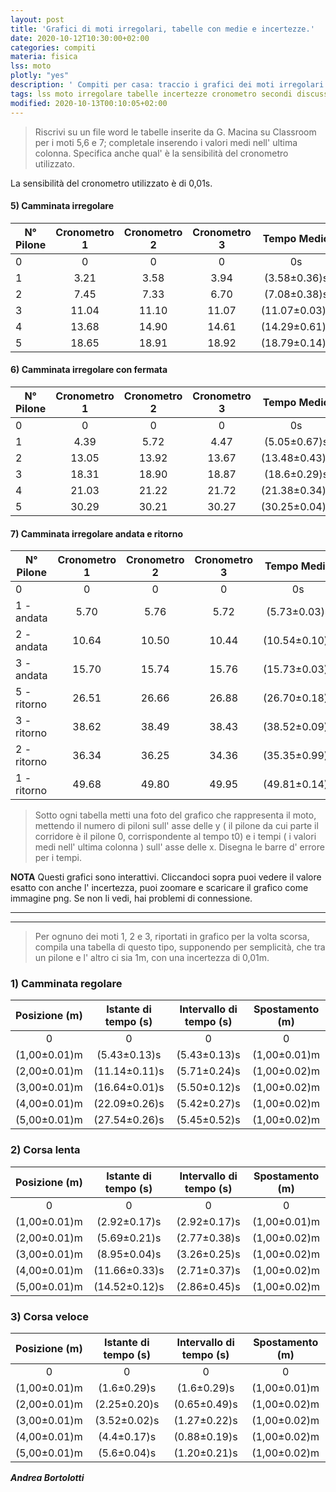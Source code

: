 ```yaml
---
layout: post
title: 'Grafici di moti irregolari, tabelle con medie e incertezze.'
date: 2020-10-12T10:30:00+02:00
categories: compiti
materia: fisica
lss: moto
plotly: "yes"
description: ' Compiti per casa: traccio i grafici dei moti irregolari usando Plotly e disegnando anche delle barre di errore. Scrivo tabelle con valori di spostamento e intervalli di tempo per i primi moti. Percorso LSS sul moto. '
tags: lss moto irregolare tabelle incertezze cronometro secondi discussione
modified: 2020-10-13T00:10:05+02:00
---
```


>Riscrivi su un file word le tabelle inserite da G. Macina su Classroom per i moti 5,6 e 7; completale inserendo i valori medi nell' ultima colonna. Specifica anche qual' è la sensibilità del cronometro utilizzato.

La sensibilità del cronometro utilizzato è di 0,01s.

#### 5)  Camminata irregolare

| N° Pilone | Cronometro 1 | Cronometro 2 | Cronometro 3 | Tempo Medio |
|---|:---:|:---:|:---:|:---:|
0|0|0|0|0s
1|3.21|3.58|3.94|(3.58±0.36)s
2|7.45|7.33|6.70|(7.08±0.38)s
3|11.04|11.10|11.07|(11.07±0.03)s
4|13.68|14.90|14.61|(14.29±0.61)s
5|18.65|18.91|18.92|(18.79±0.14)s

#### 6) Camminata irregolare con fermata

| N° Pilone | Cronometro 1 | Cronometro 2 | Cronometro 3 | Tempo Medio |
|---|:---:|:---:|:---:|:---:|
0|0|0|0|0s
1|4.39|5.72|4.47|(5.05±0.67)s
2|13.05|13.92|13.67|(13.48±0.43)s
3|18.31|18.90|18.87|(18.6±0.29)s
4|21.03|21.22|21.72|(21.38±0.34)s
5|30.29|30.21|30.27|(30.25±0.04)s

#### 7) Camminata irregolare andata e ritorno

| N° Pilone | Cronometro 1 | Cronometro 2 | Cronometro 3 | Tempo Medio |
|---|:---:|:---:|:---:|:---:|
0|0|0|0|0s
1 - andata |5.70|5.76|5.72|(5.73±0.03)s
2 - andata |10.64|10.50|10.44|(10.54±0.10)s
3 - andata |15.70|15.74|15.76|(15.73±0.03)s
5 - ritorno |26.51|26.66|26.88|(26.70±0.18)s
3 - ritorno |38.62|38.49|38.43|(38.52±0.09)s
2 - ritorno |36.34|36.25|34.36|(35.35±0.99)s
1 - ritorno |49.68|49.80|49.95|(49.81±0.14)s

>Sotto ogni tabella metti una foto del grafico che rappresenta il moto, mettendo il numero di piloni sull' asse delle y ( il pilone da cui parte il corridore è il pilone 0, corrispondente al tempo t0) e i tempi ( i valori medi nell' ultima colonna ) sull' asse delle x. Disegna le barre d' errore per i tempi.

**NOTA** Questi grafici sono interattivi. Cliccandoci sopra puoi vedere il valore esatto con anche l' incertezza, puoi zoomare e scaricare il grafico come immagine png. Se non li vedi, hai problemi di connessione.


<div id='moto5'></div>
<hr/>
<div id='moto6'></div>
<hr/>
<div id='moto7'></div>
<script src="{{ "/js/fisica/moti-irregolari-plotly.js" | prepend: site.baseurl }}"></script>

> Per ognuno dei moti 1, 2 e 3, riportati in grafico per la volta scorsa, compila una tabella di questo tipo, supponendo per semplicità, che tra un pilone e l' altro ci sia 1m, con una incertezza di 0,01m.

### 1) Camminata regolare


| Posizione (m) | Istante di tempo (s) | Intervallo di tempo (s) | Spostamento (m)
|:---:|:---:|:---:|:---:|
0|0|0|0|
(1,00±0.01)m|(5.43±0.13)s|(5.43±0.13)s|(1,00±0.01)m
(2,00±0.01)m|(11.14±0.11)s|(5.71±0.24)s|(1,00±0.02)m
(3,00±0.01)m|(16.64±0.01)s|(5.50±0.12)s|(1,00±0.02)m
(4,00±0.01)m|(22.09±0.26)s|(5.42±0.27)s|(1,00±0.02)m
(5,00±0.01)m|(27.54±0.26)s|(5.45±0.52)s|(1,00±0.02)m

### 2) Corsa lenta

| Posizione (m) | Istante di tempo (s) | Intervallo di tempo (s) | Spostamento (m)
|:---:|:---:|:---:|:---:|
0|0|0|0|
(1,00±0.01)m|(2.92±0.17)s|(2.92±0.17)s|(1,00±0.01)m
(2,00±0.01)m|(5.69±0.21)s|(2.77±0.38)s|(1,00±0.02)m
(3,00±0.01)m|(8.95±0.04)s|(3.26±0.25)s|(1,00±0.02)m
(4,00±0.01)m|(11.66±0.33)s|(2.71±0.37)s|(1,00±0.02)m
(5,00±0.01)m|(14.52±0.12)s|(2.86±0.45)s|(1,00±0.02)m

### 3) Corsa veloce

| Posizione (m) | Istante di tempo (s) | Intervallo di tempo (s) | Spostamento (m)
|:---:|:---:|:---:|:---:|
0|0|0|0|
(1,00±0.01)m|(1.6±0.29)s|(1.6±0.29)s|(1,00±0.01)m
(2,00±0.01)m|(2.25±0.20)s|(0.65±0.49)s|(1,00±0.02)m
(3,00±0.01)m|(3.52±0.02)s|(1.27±0.22)s|(1,00±0.02)m
(4,00±0.01)m|(4.4±0.17)s|(0.88±0.19)s|(1,00±0.02)m
(5,00±0.01)m|(5.6±0.04)s|(1.20±0.21)s|(1,00±0.02)m


___Andrea Bortolotti___